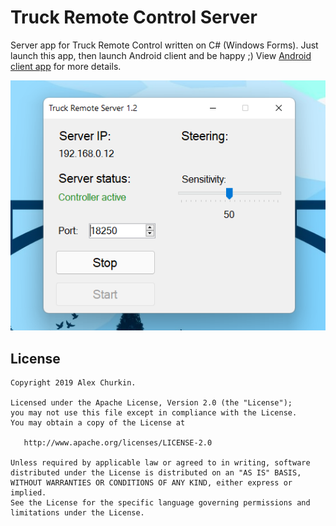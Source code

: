 Truck Remote Control Server
====================
Server app for Truck Remote Control written on C# (Windows Forms). Just launch this app, then launch Android client and be happy ;) View [Android client app](https://github.com/alexChurkin/TruckRemoteControl) for more details.

![Screenshot](https://github.com/alexChurkin/TruckRemoteControlServer/raw/master/Screenshot.png)


## License

    Copyright 2019 Alex Churkin.

    Licensed under the Apache License, Version 2.0 (the "License");
    you may not use this file except in compliance with the License.
    You may obtain a copy of the License at

       http://www.apache.org/licenses/LICENSE-2.0

    Unless required by applicable law or agreed to in writing, software
    distributed under the License is distributed on an "AS IS" BASIS,
    WITHOUT WARRANTIES OR CONDITIONS OF ANY KIND, either express or implied.
    See the License for the specific language governing permissions and
    limitations under the License.